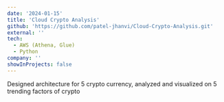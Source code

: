 ```yaml
---
date: '2024-01-15'
title: 'Cloud Crypto Analysis'
github: 'https://github.com/patel-jhanvi/Cloud-Crypto-Analysis.git'
external: ''
tech:
  - AWS (Athena, Glue)
  - Python
company: ''
showInProjects: false
---
```


Designed architecture for 5 crypto currency, analyzed and visualized on 5 trending factors of crypto

